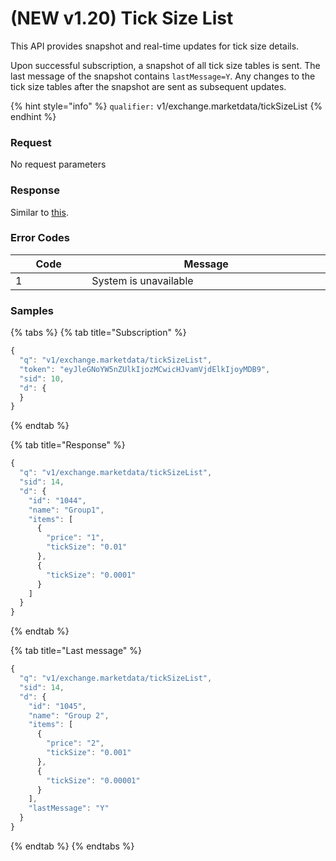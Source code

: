# (NEW v1.20) Tick Size List

This API provides snapshot and real-time updates for tick size details.&#x20;

Upon successful subscription, a snapshot of all tick size tables is sent. The last message of the snapshot contains `lastMessage=Y`. Any changes to the tick size tables after the snapshot are sent as subsequent updates.



{% hint style="info" %}
`qualifier:` v1/exchange.marketdata/tickSizeList
{% endhint %}

### **Request**

No request parameters



### **Response**

Similar to [this](https://documenter.getpostman.com/view/6229811/TzCV3jcq#701e3523-7014-42ad-b20d-244b695b1039).



### **Error Codes**

<table><thead><tr><th width="150">Code</th><th width="554.4285714285713">Message</th></tr></thead><tbody><tr><td>1</td><td>System is unavailable</td></tr></tbody></table>



### **Samples**

{% tabs %}
{% tab title="Subscription" %}
```javascript
{
  "q": "v1/exchange.marketdata/tickSizeList",
  "token": "eyJleGNoYW5nZUlkIjozMCwicHJvamVjdElkIjoyMDB9",
  "sid": 10,
  "d": {
  }
}
```
{% endtab %}

{% tab title="Response" %}
```javascript
{
  "q": "v1/exchange.marketdata/tickSizeList",
  "sid": 14,
  "d": {
    "id": "1044",
    "name": "Group1",
    "items": [
      {
        "price": "1",
        "tickSize": "0.01"
      },
      {
        "tickSize": "0.0001"
      }
    ]
  }
}
```
{% endtab %}

{% tab title="Last message" %}
```javascript
{
  "q": "v1/exchange.marketdata/tickSizeList",
  "sid": 14,
  "d": {
    "id": "1045",
    "name": "Group 2",
    "items": [
      {
        "price": "2",
        "tickSize": "0.001"
      },
      {
        "tickSize": "0.00001"
      }
    ],
    "lastMessage": "Y"
  }
}
```
{% endtab %}
{% endtabs %}





